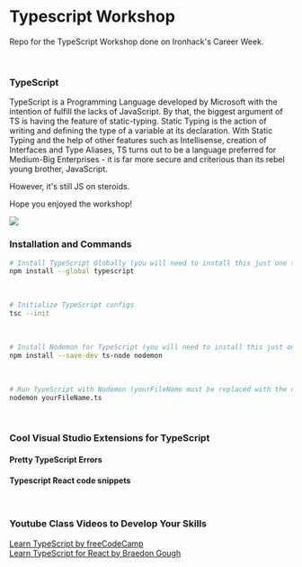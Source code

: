 # Typescript Workshop
Repo for the TypeScript Workshop done on Ironhack's Career Week. 

<br>

### TypeScript
TypeScript is a Programming Language developed by Microsoft with the intention of fulfill the lacks of JavaScript. By that, the biggest argument of TS is having the feature of static-typing. Static Typing is the action of writing and defining the type of a variable at its declaration. With Static Typing and the help of other features such as Intellisense, creation of Interfaces and Type Aliases, TS turns out to be a language preferred for Medium-Big Enterprises - it is far more secure and criterious than its rebel young brother, JavaScript.

However, it's still JS on steroids. 

Hope you enjoyed the workshop!

<img src="https://i.redd.it/b70t2si6yrd61.png"/>

<br>

### Installation and Commands

```bash
# Install TypeScript Globally (you will need to install this just one time in your computer life!)
npm install --global typescript
```

<br>

```bash
# Initialize TypeScript configs 
tsc --init
```

<br>

```bash
# Install Nodemon for TypeScript (you will need to install this just one time in your computer life!)
npm install --save-dev ts-node nodemon
```

<br>

```bash
# Run TypeScript with Nodemon (yourFileName must be replaced with the name of your typeScript file)
nodemon yourFileName.ts
```

<br>

### Cool Visual Studio Extensions for TypeScript

#### Pretty TypeScript Errors
#### Typescript React code snippets

<br>

### Youtube Class Videos to Develop Your Skills
<a href="https://www.youtube.com/watch?v=30LWjhZzg50"> Learn TypeScript by freeCodeCamp </a>
<br>
<a href="https://www.youtube.com/playlist?list=PLvDYjZroj6JK695pQ4b5158sZnDDLEyZ_"> Learn TypeScript for React by Braedon Gough</a>
